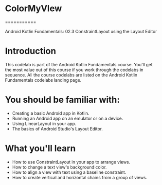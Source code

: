# ColorMyVIew
===========

Android Kotlin Fundamentals: 02.3 ConstraintLayout using the Layout Editor

Introduction
============
This codelab is part of the Android Kotlin Fundamentals course. You'll get the most value out of this course if you work through the codelabs in sequence. All the course codelabs are listed on the Android Kotlin Fundamentals codelabs landing page.

You should be familiar with:
===

- Creating a basic Android app in Kotlin.
- Running an Android app on an emulator or on a device.
- Using LinearLayout in your app.
- The basics of Android Studio's Layout Editor.

What you'll learn
===

- How to use ConstraintLayout in your app to arrange views.
- How to change a text view's background color.
- How to align a view with text using a baseline constraint.
- How to create vertical and horizontal chains from a group of views.
